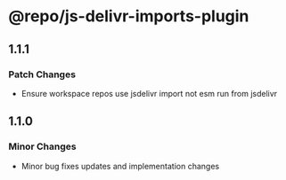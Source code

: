 # @repo/js-delivr-imports-plugin

## 1.1.1

### Patch Changes

- Ensure workspace repos use jsdelivr import not esm run from jsdelivr

## 1.1.0

### Minor Changes

- Minor bug fixes updates and implementation changes

